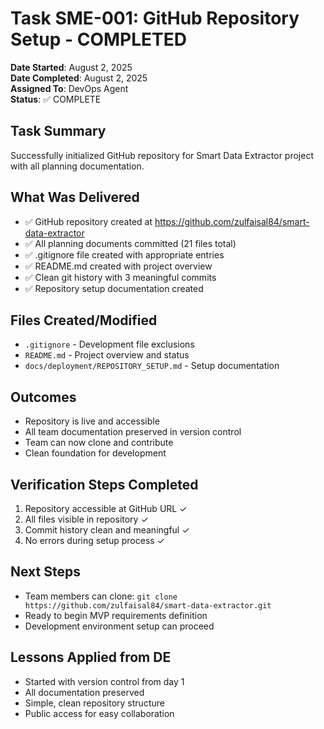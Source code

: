 # Task SME-001: GitHub Repository Setup - COMPLETED

**Date Started**: August 2, 2025  
**Date Completed**: August 2, 2025  
**Assigned To**: DevOps Agent  
**Status**: ✅ COMPLETE

## Task Summary
Successfully initialized GitHub repository for Smart Data Extractor project with all planning documentation.

## What Was Delivered
- ✅ GitHub repository created at https://github.com/zulfaisal84/smart-data-extractor
- ✅ All planning documents committed (21 files total)
- ✅ .gitignore file created with appropriate entries
- ✅ README.md created with project overview
- ✅ Clean git history with 3 meaningful commits
- ✅ Repository setup documentation created

## Files Created/Modified
- `.gitignore` - Development file exclusions
- `README.md` - Project overview and status
- `docs/deployment/REPOSITORY_SETUP.md` - Setup documentation

## Outcomes
- Repository is live and accessible
- All team documentation preserved in version control
- Team can now clone and contribute
- Clean foundation for development

## Verification Steps Completed
1. Repository accessible at GitHub URL ✓
2. All files visible in repository ✓
3. Commit history clean and meaningful ✓
4. No errors during setup process ✓

## Next Steps
- Team members can clone: `git clone https://github.com/zulfaisal84/smart-data-extractor.git`
- Ready to begin MVP requirements definition
- Development environment setup can proceed

## Lessons Applied from DE
- Started with version control from day 1
- All documentation preserved
- Simple, clean repository structure
- Public access for easy collaboration